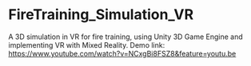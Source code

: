 # FireTraining_Simulation_VR
A 3D simulation in VR for fire training, using Unity 3D Game Engine and implementing VR with Mixed Reality.
Demo link: https://www.youtube.com/watch?v=NCxgBi8FSZ8&feature=youtu.be
